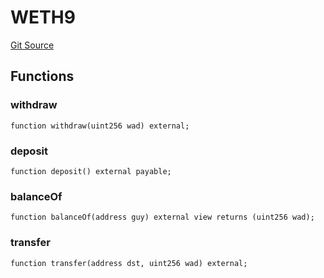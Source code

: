 # WETH9
[Git Source](https://github.com/Maia-DAO/test-env-V2/blob/84b5f9e8695c91ddb02f27bb3dfb1c652f55ced4/ulysses-omnichain/interfaces/IWETH9.sol)


## Functions
### withdraw


```solidity
function withdraw(uint256 wad) external;
```

### deposit


```solidity
function deposit() external payable;
```

### balanceOf


```solidity
function balanceOf(address guy) external view returns (uint256 wad);
```

### transfer


```solidity
function transfer(address dst, uint256 wad) external;
```

